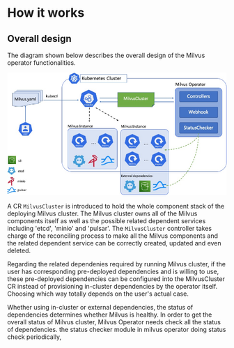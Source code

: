 # How it works

## Overall design

The diagram shown below describes the overall design of the Milvus operator functionalities.

![overall design](../images/arch.jpg)

A CR `MilvusCluster` is introduced to hold the whole component stack of the deploying Milvus cluster. The Milvus cluster owns all of the Milvus components itself as well as the possible related dependent services including 'etcd', 'minio' and 'pulsar'. The `MilvusCluster` controller takes charge of the reconciling process to make all the Milvus components and the related dependent service can be correctly created, updated and even deleted.

Regarding the related dependenies required by running Milvus cluster, if the user has corresponding pre-deployed dependencies and is willing to use, these pre-deployed dependencies can be configured into the MilvusCluster CR instead of provisioning in-cluster dependencies by the operator itself. Choosing which way totally depends on the user's actual case.

Whether using in-cluster or external dependencies, the status of dependencies determines whether Milvus is healthy. In order to get the overall status of Milvus cluster, Milvus Operator needs check all the status of dependencies. the status checker module in milvus operator doing status check periodically,

